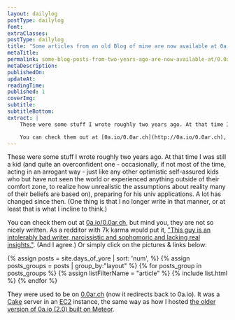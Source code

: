 ```yaml
---
layout: dailylog
postType: dailylog
font:
extraClasses:
postType: dailylog
title: "Some articles from an old Blog of mine are now available at 0a.io/0.0ar.ch"
metaTitle:
permalink: some-blog-posts-from-two-years-ago-are-now-available-at/0.0ar.ch
metaDescription:
publishedOn:
updateAt:
readingTime:
published: 1
coverImg:
subtitle:
subtitleBottom:
extract: |
    These were some stuff I wrote roughly two years ago. At that time I was still a kid (and quite an overconfident one - occasionally, if not most of the time, acting in an arrogant way - just like any other optimistic self-assured kids who but have not seen the world or experienced anything outside of their comfort zone, to realize how unrealistic the assumptions about reality many of their beliefs are based on), preparing for his univ applications. A lot has changed since then. (One thing is that I no longer write in that manner, or at least that is what I incline to think.)

    You can check them out at [0a.io/0.0ar.ch](http://0a.io/0.0ar.ch), but mind you, they are not so nicely written. As a redditor with 7k karma would put it, ["This guy is an intolerably bad writer, narcissistic and sophomoric and lacking real insights."](http://www.reddit.com/r/lifehack/comments/1v943g/how_to_excel_at_anything_in_life_the_key_here_is/). (And I agree.) Or simply click on the pictures & links below:
---
```


These were some stuff I wrote roughly two years ago. At that time I was still a kid (and quite an overconfident one - occasionally, if not most of the time, acting in an arrogant way - just like any other optimistic self-assured kids who but have not seen the world or experienced anything outside of their comfort zone, to realize how unrealistic the assumptions about reality many of their beliefs are based on), preparing for his univ applications. A lot has changed since then. (One thing is that I no longer write in that manner, or at least that is what I incline to think.)

You can check them out at [0a.io/0.0ar.ch](http://0a.io/0.0ar.ch), but mind you, they are not so nicely written. As a redditor with 7k karma would put it, ["This guy is an intolerably bad writer, narcissistic and sophomoric and lacking real insights."](http://www.reddit.com/r/lifehack/comments/1v943g/how_to_excel_at_anything_in_life_the_key_here_is/). (And I agree.) Or simply click on the pictures & links below:

{% assign posts =  site.days_of_yore | sort: 'num', %}
{% assign posts_groups = posts | group_by:"layout" %}
{% for posts_group in posts_groups %}
{% assign listFilterName = "article" %}
{% include list.html %}
{% endfor %}

They were used to be on [0.0ar.ch](http://0.0ar.ch) (now it redirects back to 0a.io). It was a [Cake](http://cakephp.org) server in an [EC2](aws.amazon.com/ec2/) instance, the same way as how I hosted [the older version of 0a.io (2.0) built on Meteor](https://github.com/0a-/0a).



